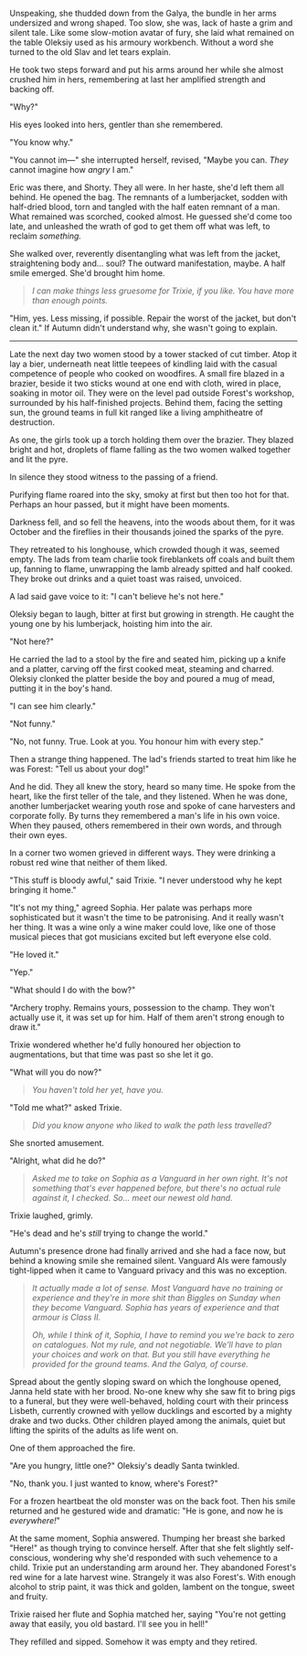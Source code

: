 Unspeaking, she thudded down from the Galya, the bundle in her arms undersized and wrong shaped. Too slow, she was, lack of haste a grim and silent tale. Like some slow-motion avatar of fury, she laid what remained on the table Oleksiy used as his armoury workbench. Without a word she turned to the old Slav and let tears explain.

He took two steps forward and put his arms around her while she almost crushed him in hers, remembering at last her amplified strength and backing off.

"Why?"

His eyes looked into hers, gentler than she remembered. 

"You know why."

"You cannot im&mdash;" she interrupted herself, revised, "Maybe you can. _They_ cannot imagine how _angry_ I am."

Eric was there, and Shorty. They all were. In her haste, she'd left them all behind. He opened the bag. The remnants of a lumberjacket, sodden with half-dried blood, torn and tangled with the half eaten remnant of a man. What remained was scorched, cooked almost. He guessed she'd come too late, and unleashed the wrath of god to get them off what was left, to reclaim _something._

She walked over, reverently disentangling what was left from the jacket, straightening body and... soul? The outward manifestation, maybe. A half smile emerged. She'd brought him home.

> _I can make things less gruesome for Trixie, if you like. You have more than enough points._

"Him, yes. Less missing, if possible. Repair the worst of the jacket, but don't clean it." If Autumn didn't understand why, she wasn't going to explain.

---

Late the next day two women stood by a tower stacked of cut timber. Atop it lay a bier, underneath neat little teepees of kindling laid with the casual competence of people who cooked on woodfires. A small fire blazed in a brazier, beside it two sticks wound at one end with cloth, wired in place, soaking in motor oil. They were on the level pad outside Forest's workshop, surrounded by his half-finished projects. Behind them, facing the setting sun, the ground teams in full kit ranged like a living amphitheatre of destruction.

As one, the girls took up a torch holding them over the brazier. They blazed bright and hot, droplets of flame falling as the two women walked together and lit the pyre.

In silence they stood witness to the passing of a friend.

Purifying flame roared into the sky, smoky at first but then too hot for that. Perhaps an hour passed, but it might have been moments. 

Darkness fell, and so fell the heavens, into the woods about them, for it was October and the fireflies in their thousands joined the sparks of the pyre.

They retreated to his longhouse, which crowded though it was, seemed empty. The lads from team charlie took fireblankets off coals and built them up, fanning to flame, unwrapping the lamb already spitted and half cooked. They broke out drinks and a quiet toast was raised, unvoiced.

A lad said gave voice to it: "I can't believe he's not here."

Oleksiy began to laugh, bitter at first but growing in strength. He caught the young one by his lumberjack, hoisting him into the air.

"Not here?"

He carried the lad to a stool by the fire and seated him, picking up a knife and a platter, carving off the first cooked meat, steaming and charred. Oleksiy clonked the platter beside the boy and poured a mug of mead, putting it in the boy's hand.

"I can see him clearly."

"Not funny."

"No, not funny. True. Look at you. You honour him with every step."

Then a strange thing happened. The lad's friends started to treat him like he was Forest: "Tell us about your dog!"

And he did. They all knew the story, heard so many time. He spoke from the heart, like the first teller of the tale, and they listened. When he was done, another lumberjacket wearing youth rose and spoke of cane harvesters and corporate folly. By turns they remembered a man's life in his own voice. When they paused, others remembered in their own words, and through their own eyes.

In a corner two women grieved in different ways. They were drinking a robust red wine that neither of them liked.

"This stuff is bloody awful," said Trixie. "I never understood why he kept bringing it home." 

"It's not my thing," agreed Sophia. Her palate was perhaps more sophisticated but it wasn't the time to be patronising. And it really wasn't her thing. It was a wine only a wine maker could love, like one of those musical pieces that got musicians excited but left everyone else cold.

"He loved it."

"Yep."

"What should I do with the bow?"

"Archery trophy. Remains yours, possession to the champ. They won't actually use it, it was set up for him. Half of them aren't strong enough to draw it."

Trixie wondered whether he'd fully honoured her objection to augmentations, but that time was past so she let it go.

"What will you do now?"

> _You haven't told her yet, have you._

"Told me what?" asked Trixie.

> _Did you know anyone who liked to walk the path less travelled?_

She snorted amusement.

"Alright, what did he do?"

> _Asked me to take on Sophia as a Vanguard in her own right. It's not something that's ever happened before, but there's no actual rule against it, I checked. So... meet our newest old hand._

Trixie laughed, grimly. 

"He's dead and he's _still_ trying to change the world."

Autumn's presence drone had finally arrived and she had a face now, but behind a knowing smile she remained silent. Vanguard AIs were famously tight-lipped when it came to Vanguard privacy and this was no exception.

> _It actually made a lot of sense. Most Vanguard have no training or experience and they're in more shit than Biggles on Sunday when they become Vanguard. Sophia has years of experience and that armour is Class II._
>
> _Oh, while I think of it, Sophia, I have to remind you we're back to zero on catalogues. Not my rule, and not negotiable. We'll have to plan your choices and work on that. But you still have everything he provided for the ground teams. And the Galya, of course._

Spread about the gently sloping sward on which the longhouse opened, Janna held state with her brood. No-one knew why she saw fit to bring pigs to a funeral, but they were well-behaved, holding court with their princess Lisbeth, currently crowned with yellow ducklings and escorted by a mighty drake and two ducks. Other children played among the animals, quiet but lifting the spirits of the adults as life went on.

One of them approached the fire. 

"Are you hungry, little one?" Oleksiy's deadly Santa twinkled. 

"No, thank you. I just wanted to know, where's Forest?"

For a frozen heartbeat the old monster was on the back foot. Then his smile returned and he gestured wide and dramatic: "He is gone, and now he is _everywhere!_"

At the same moment, Sophia answered. Thumping her breast she barked "Here!" as though trying to convince herself. After that she felt slightly self-conscious, wondering why she'd responded with such vehemence to a child. Trixie put an understanding arm around her. They abandoned Forest's red wine for a late harvest wine. Strangely it was also Forest's. With enough alcohol to strip paint, it was thick and golden, lambent on the tongue, sweet and fruity.

Trixie raised her flute and Sophia matched her, saying "You're not getting away that easily, you old bastard. I'll see you in hell!"

They refilled and sipped. Somehow it was empty and they retired.

